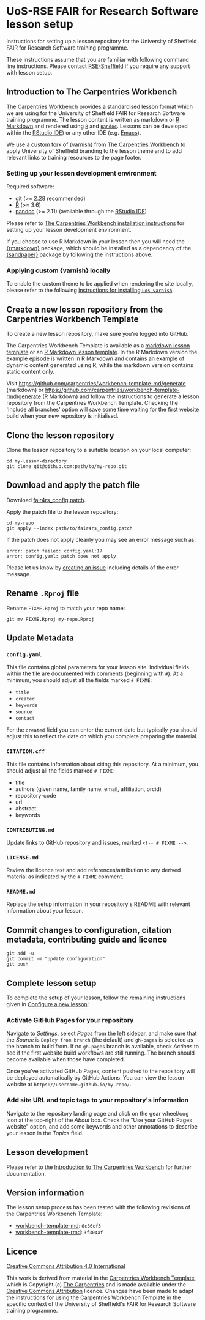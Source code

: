 # UoS-RSE FAIR for Research Software lesson setup

Instructions for setting up a lesson repository for the University of
Sheffield FAIR for Research Software training programme.

These instructions assume that you are familiar with following command
line instructions.  Please contact
[RSE-Sheffield](https://github.com/RSE-Sheffield) if you require any
support with lesson setup.

## Introduction to The Carpentries Workbench

[The Carpentries
Workbench](https://carpentries.github.io/sandpaper-docs/) provides a
standardised lesson format which we are using for the University of
Sheffield FAIR for Research Software training programme.  The lesson
content is written as markdown or [R
Markdown](https://rmarkdown.rstudio.com/) and rendered using [`R`][r]
and [`pandoc`][pandoc].  Lessons can be developed within the
[RStudio IDE][rstudio]) or any other IDE (e.g. [Emacs][emacs]).

We use a [custom fork](https://github.com/RSE-Sheffield/uos-varnish)
of [{varnish}][varnish] from [The Carpentries Workbench][wb] to
apply University of Sheffield branding to the lesson theme and to add
relevant links to training resources to the page footer.

### Setting up your lesson development environment

Required software:

- [git][git] (>= 2.28 recommended)
- [R][r] (>= 3.6)
- [pandoc][pandoc] (>= 2.11) (available through the [RStudio
  IDE](https://posit.co/download/rstudio-desktop/#download))

Please refer to [The Carpentries Workbench installation
instructions](https://carpentries.github.io/sandpaper-docs/#required)
for setting up your lesson development environment.

If you choose to use R Markdown in your lesson then you will need the
[{rmarkdown}][rmarkdown] package, which should be installed as a
dependency of the [{sandpaper}][sandpaper] package by following the
instructions above.

### Applying custom {varnish} locally

To enable the custom theme to be applied when rendering the site
locally, please refer to the following [instructions for installing
`uos-varnish`](https://github.com/RSE-Sheffield/uos-varnish?tab=readme-ov-file#applying-varnish-locally).

## Create a new lesson repository from the Carpentries Workbench Template

To create a new lesson repository, make sure you're logged into GitHub.

The Carpentries Workbench Template is available as a [markdown lesson
template](https://github.com/carpentries/workbench-template-md) or an
[R Markdown lesson
template](https://github.com/carpentries/workbench-template-rmd). In
the R Markdown version the example episode is written in R Markdown
and contains an example of dynamic content generated using R, while
the markdown version contains static content only.

Visit https://github.com/carpentries/workbench-template-md/generate
(markdown) or
https://github.com/carpentries/workbench-template-rmd/generate (R
Markdown) and follow the instructions to generate a lesson repository
from the Carpentries Workbench Template. Checking the 'Include all
branches' option will save some time waiting for the first website
build when your new repository is initialised.

## Clone the lesson repository

Clone the lesson repository to a suitable location on your local computer:

```
cd my-lesson-directory
git clone git@github.com:path/to/my-repo.git
```

## Download and apply the patch file

Download [fair4rs\_config.patch](https://raw.githubusercontent.com/RSE-Sheffield/fair4rs-lesson-setup/main/fair4rs_config.patch).

Apply the patch file to the lesson repository:

```
cd my-repo
git apply --index path/to/fair4rs_config.patch
```

If the patch does not apply cleanly you may see an error message such as:

```
error: patch failed: config.yaml:17
error: config.yaml: patch does not apply
```

Please let us know by [creating an
issue](https://github.com/RSE-Sheffield/fair4rs-lesson-setup/issues/new)
including details of the error message.

## Rename `.Rproj` file

Rename `FIXME.Rproj` to match your repo name:
```
git mv FIXME.Rproj my-repo.Rproj
```

## Update Metadata

### `config.yaml`

This file contains global parameters for your lesson site. Individual
fields within the file are documented with comments (beginning with
`#`). At a minimum, you should adjust all the fields marked `# FIXME`:

* `title`
* `created`
* `keywords`
* `source`
* `contact`

For the `created` field you can enter the current date but typically you
should adjust this to reflect the date on which you complete preparing
the material.

### `CITATION.cff`

This file contains information about citing this repository. At a
minimum, you should adjust all the fields marked `# FIXME`:

* title
* authors (given name, family name, email, affiliation, orcid)
* repository-code
* url
* abstract
* keywords

### `CONTRIBUTING.md`

Update links to GitHub repository and issues, marked `<!-- # FIXME -->`.

### `LICENSE.md`

Review the licence text and add references/attribution to any derived
material as indicated by the `# FIXME` comment.

### `README.md`

Replace the setup information in your repository's README with
relevant information about your lesson.

## Commit changes to configuration, citation metadata, contributing guide and licence

```
git add -u
git commit -m "Update configuration"
git push
```

## Complete lesson setup

To complete the setup of your lesson, follow the remaining
instructions given in [Configure a new
lesson](https://github.com/carpentries/workbench-template-md#configure-a-new-lesson):

### Activate GitHub Pages for your repository

Navigate to *Settings*, select *Pages* from the left sidebar, and make
sure that the _Source_ is `Deploy from branch` (the default) and
`gh-pages` is selected as the branch to build from. If no
`gh-pages` branch is available, check *Actions* to see if the first
website build workflows are still running. The branch should become
available when those have completed.

Once you've activated GitHub Pages, content pushed to the repository
will be deployed automatically by GitHub Actions. You can view the
lesson website at `https://username.github.io/my-repo/`.

### Add site URL and topic tags to your repository's information

Navigate to the repository landing page and click on the gear
wheel/cog icon at the top-right of the *About* box. Check the "Use
your GitHub Pages website" option, and add some keywords and other
annotations to describe your lesson in the *Topics* field.


## Lesson development

Please refer to the [Introduction to The Carpentries
Workbench](https://carpentries.github.io/sandpaper-docs/) for further
documentation.

## Version information

The lesson setup process has been tested with the following revisions
of the Carpentries Workbench Template:

- [workbench-template-md](https://github.com/carpentries/workbench-template-md): `6c36cf3`
- [workbench-template-rmd](https://github.com/carpentries/workbench-template-rmd): `3f304af`

## Licence

[Creative Commons Attribution 4.0 International](https://creativecommons.org/licenses/by/4.0/)

This work is derived from material in the [Carpentries Workbench
Template](https://github.com/carpentries/workbench-template-md), which
is Copyright (c) [The Carpentries](https://carpentries.org/) and is
made available under the [Creative Commons
Attribution](https://creativecommons.org/licenses/by/4.0/) licence.
Changes have been made to adapt the instructions for using the
Carpentries Workbench Template in the specific context of the
University of Sheffield's FAIR for Research Software training
programme.

[emacs]: https://www.gnu.org/software/emacs/
[git]: https://git-scm.com
[R]: https://www.r-project.org
[pandoc]: https://pandoc.org
[rmarkdown]: https://pkgs.rstudio.com/rmarkdown/
[rstudio]: https://posit.co/download/rstudio-desktop/#downlod
[sandpaper]: https://github.com/carpentries/sandpaper
[varnish]: https://github.com/carpentries/varnish
[wb]: https://github.com/carpentries/wb
